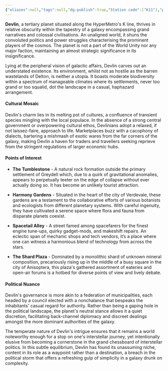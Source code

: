 ```yaml
---
{"aliases":null,"tags":null,"dg-publish":true,"Station code":["K11"],"permalink":"/narrative/locations/worlds/devlin/","dgPassFrontmatter":true}
---
```


**Devlin**, a tertiary planet situated along the HyperMetro's K line, thrives in relative obscurity within the tapestry of a galaxy encompassing grand narratives and colossal civilisations. An unaligned world, it shuns the convoluted politics and power struggles characterising the prominent players of the cosmos. The planet is not a part of the World Unity nor any major faction, maintaining an almost strategic significance in its insignificance.

Lying at the peripheral vision of galactic affairs, Devlin carves out an understated existence. Its environment, whilst not as hostile as the barren wastelands of Delton, is neither a utopia. It boasts moderate biodiversity within a spectrum of manageable climates where its settlements, never too grand or too squalid, dot the landscape in a casual, haphazard arrangement.

#### Cultural Mosaic

Devlin's charm lies in its melting pot of cultures, a confluence of transient species mingling with the local populace. In the absence of a strong central government or overpowering cultural ethos, Devlinians adopt a relaxed, if not laissez-faire, approach to life. Marketplaces buzz with a cacophony of dialects, bartering a mishmash of exotic wares from the far corners of the galaxy, making Devlin a haven for traders and travellers seeking reprieve from the stringent regulations of larger economic hubs.

#### Points of Interest

- **The Tumblestone** - A natural rock formation outside the primary settlement of Greydell which, due to a quirk of gravitational anomalies, appears to perpetually teeter on the edge of collapse without ever actually doing so. It has become an unlikely tourist attraction.

- **Harmony Gardens** - Situated in the heart of the city of Verdevale, these gardens are a testament to the collaborative efforts of various botanists and ecologists from different planetary systems. With careful ingenuity, they have cultivated a serene space where flora and fauna from disparate planets coexist.

- **Spacetail Alley** - A street famed among spacefarers for the finest engine tune-ups, quirky gadget-mods, and makeshift repairs. An eclectic span of mechanic shops and tech vendors, it’s a place where one can witness a harmonious blend of technology from across the stars.

- **The Shard Plaza** - Dominated by a monolithic shard of unknown mineral composition, precariously rising up in the middle of a busy square in the city of Anisoptera, this plaza's gathered assortment of eateries and open-air forums is a hotbed for diverse points of view and lively debate.

#### Political Nuance

Devlin's governance is more akin to a federation of municipalities, each headed by a council elected with a nonchalance that bespeaks the inhabitants' casual regard for authority. Rather than being a gaping hole in the political landscape, the planet's neutral stance allows it a quiet discretion, facilitating back-channel diplomacy and discreet dealings amongst the more dominant authorities of the galaxy.

The temperate nature of Devlin's intrigue ensures that it remains a world noteworthy enough for a stop on one's interstellar journey, yet intentionally elusive from becoming a cornerstone in the grand chessboard of interstellar politics. In this subtle equilibrium, Devlin has found its unassuming niche, content in its role as a waypoint rather than a destination, a breach in the political storm that offers a refreshing gulp of simplicity in a galaxy drunk on complexity.